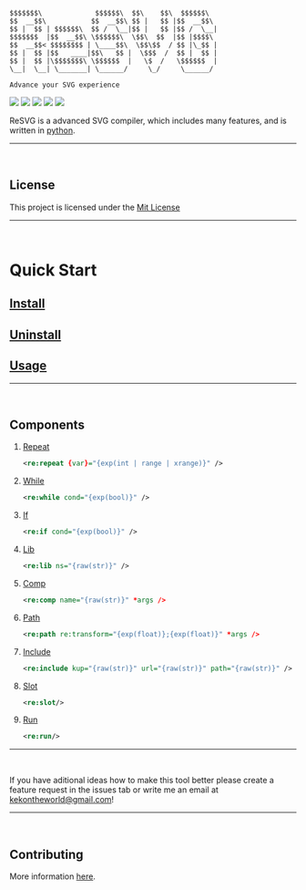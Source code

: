 ```
$$$$$$$\             $$$$$$\  $$\    $$\  $$$$$$\  
$$  __$$\           $$  __$$\ $$ |   $$ |$$  __$$\ 
$$ |  $$ | $$$$$$\  $$ /  \__|$$ |   $$ |$$ /  \__|
$$$$$$$  |$$  __$$\ \$$$$$$\  \$$\  $$  |$$ |$$$$\ 
$$  __$$< $$$$$$$$ | \____$$\  \$$\$$  / $$ |\_$$ |
$$ |  $$ |$$   ____|$$\   $$ |  \$$$  /  $$ |  $$ |
$$ |  $$ |\$$$$$$$\ \$$$$$$  |   \$  /   \$$$$$$  |
\__|  \__| \_______| \______/     \_/     \______/ 
                                                   
Advance your SVG experience
```

![](https://tokei.rs/b1/github/KotwOSS/resvg)
![](https://tokei.rs/b1/github/KotwOSS/resvg?category=blanks)
![](https://tokei.rs/b1/github/KotwOSS/resvg?category=code)
![](https://tokei.rs/b1/github/KotwOSS/resvg?category=comments)
![](https://tokei.rs/b1/github/KotwOSS/resvg?category=files)
<br>

ReSVG is a advanced SVG compiler, which includes many features, and is written in [python](https://www.python.org/).

<hr>
<br>

## License

This project is licensed under the [Mit License](https://mit-license.org/)

<hr>
<br>

# Quick Start

<h2><a href="https://oss.kotw.dev/resvg/INSTALL">Install</a></h2>
<h2><a href="https://oss.kotw.dev/resvg/UNINSTALL">Uninstall</a></h2>
<h2><a href="https://oss.kotw.dev/resvg/USAGE">Usage</a></h2>

<hr>
<br>

## Components

1. [Repeat](examples/repeat/README.md)
   ```xml
   <re:repeat {var}="{exp(int | range | xrange)}" />
   ```
2. [While](examples/while/README.md)
    ```xml
    <re:while cond="{exp(bool)}" />
    ```
3. [If](examples/if/README.md)
    ```xml
    <re:if cond="{exp(bool)}" />
    ```
4. [Lib](examples/lib/README.md)
    ```xml
    <re:lib ns="{raw(str)}" />
    ```
5. [Comp](examples/comp/README.md)
    ```xml
    <re:comp name="{raw(str)}" *args />
    ```
6. [Path](examples/path/README.md)
    ```xml
    <re:path re:transform="{exp(float)};{exp(float)}" *args />
    ```
7. [Include](examples/include/README.md)
    ```xml
    <re:include kup="{raw(str)}" url="{raw(str)}" path="{raw(str)}" />
    ```
8. [Slot](examples/slot/README.md)
    ```xml
    <re:slot/>
    ```
9.  [Run](examples/run/README.md)
    ```xml
    <re:run/>
    ```
<hr>
<br>

If you have aditional ideas how to make this tool better please create a feature request in the issues tab or write me an email at [kekontheworld@gmail.com](mailto:kekontheworld@gmail.com)!

<hr>
<br>

## Contributing

More information [here](https://oss.kotw.dev/resvg/CONTRIBUTE).
